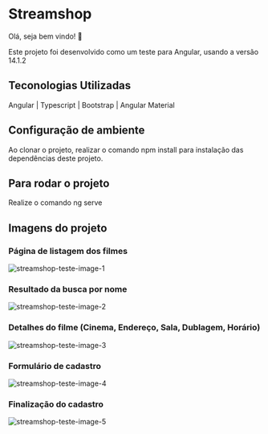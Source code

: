 # Streamshop

Olá, seja bem vindo! 👋

Este projeto foi desenvolvido como um teste para Angular, usando a versão 14.1.2

## Teconologias Utilizadas

Angular | Typescript | Bootstrap | Angular Material

## Configuração de ambiente

Ao clonar o projeto, realizar o comando npm install para instalação das dependências deste projeto. 

## Para rodar o projeto 

Realize o comando ng serve

## Imagens do projeto

### Página de listagem dos filmes
![streamshop-teste-image-1](https://github.com/edersonabreu/streamshop/assets/29956737/331b707f-d053-40a5-9e20-2e17a1fa1e41)

### Resultado da busca por nome
![streamshop-teste-image-2](https://github.com/edersonabreu/streamshop/assets/29956737/dffe2d94-8cb3-4959-a571-35b353dd3f39)

### Detalhes do filme (Cinema, Endereço, Sala, Dublagem, Horário)
![streamshop-teste-image-3](https://github.com/edersonabreu/streamshop/assets/29956737/f88be8bb-6e13-4847-a9a0-694b514a0796)

### Formulário de cadastro
![streamshop-teste-image-4](https://github.com/edersonabreu/streamshop/assets/29956737/46e7b6d2-978c-420f-b9f8-63ade49f1480)

### Finalização do cadastro
![streamshop-teste-image-5](https://github.com/edersonabreu/streamshop/assets/29956737/a109a445-c8b3-48c1-91a4-cee030ffffa0)







